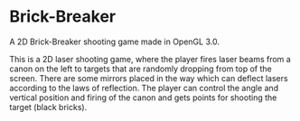 # Brick-Breaker
A 2D Brick-Breaker shooting game made in OpenGL 3.0.

This is a 2D laser shooting game, where the player fires laser beams from a canon on the left to targets that are randomly dropping from top of the screen.
There are some mirrors placed in the way which can deflect lasers according to the laws of reflection. The player can control the angle and vertical position and firing of the canon and gets points for shooting the target (black bricks).
